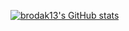 [![brodak13's GitHub stats](https://github-readme-stats.vercel.app/api?username=brodak13&theme=tokyonight)](https://github.com/brodak13)
